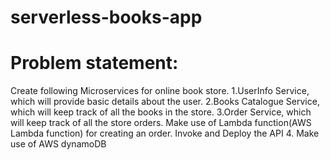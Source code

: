 # serverless-books-app

# Problem statement:

Create following Microservices for online book store.
1.UserInfo Service, which will provide basic details about the user.
2.Books Catalogue Service, which will keep track of all the books in the store.
3.Order Service, which will keep track of all the store orders.
       Make use of Lambda function(AWS Lambda function) for creating an order.
             Invoke and Deploy the API
4. Make use of AWS dynamoDB